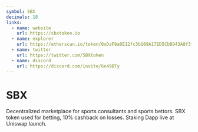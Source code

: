 ```yaml
---
symbol: SBX
decimals: 18
links:
  - name: website
    url: https://sbxtoken.io
  - name: explorer
    url: https://etherscan.io/token/0xDaF8a0E12fc3b109A17ED5CbB943A8f3f86081f7
  - name: twitter
    url: https://twitter.com/SBXtoken
  - name: discord
    url: https://discord.com/invite/6n49BTy
---
```


# SBX

Decentralized marketplace for sports consultants and sports bettors. SBX token used for betting, 10% cashback on losses. Staking Dapp live at Uniswap launch.
